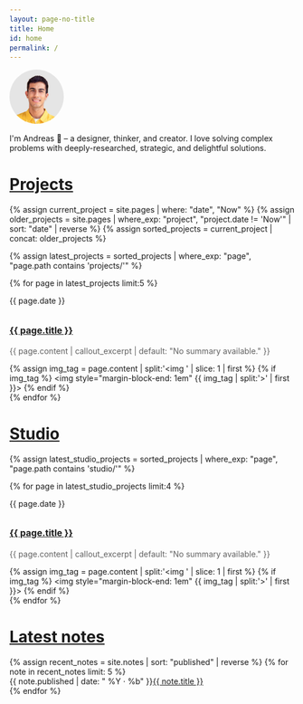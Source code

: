 ```yaml
---
layout: page-no-title
title: Home
id: home
permalink: /
---
```

<div class="">
  <flex class="align-center" style="flex-direction: row">
    <div class="label" style="">
      <a class ="element-link" href="/about" style="border-radius: 999px; height: auto; margin: 0;">
        <img class ="rotate-once" src="assets/headshot-greybackground.png" style="border-radius: 999px; max-height: clamp(64px, 12vw, 6rem); margin: 0;">
      </a>
    </div>
    <div class="callout">
      <p>
        I'm Andreas 👋 – a designer, thinker, and creator. I love solving complex problems with deeply-researched, strategic, and delightful solutions.
      </p>
    </div>
  </flex>
</div>

<h1 class="pt"><a href="/projects" class="nav-link">Projects</a></h1>
<div>
  {% assign current_project = site.pages | where: "date", "Now" %}
  {% assign older_projects = site.pages | where_exp: "project", "project.date != 'Now'" | sort: "date" | reverse %}
  {% assign sorted_projects = current_project | concat: older_projects %}
  
  {% assign latest_projects = sorted_projects | where_exp: "page", "page.path contains 'projects/'" %}

  {% for page in latest_projects limit:5 %}
    <div class="bb">
      <flex class="align-baseline stack-mobile">
        <div class="label muted">
          <p>{{ page.date }}</p>
        </div>
        <div>
          <h2 style =""><a class="internal-link" href="{{ site.baseurl }}{{ page.url }}" style="font-size: 1rem">{{ page.title }}</a></h2>
          <p style="margin-top: 0rem; color: #606060">
            {{ page.content | callout_excerpt | default: "No summary available." }}
          </p>
          {% assign img_tag = page.content | split:'<img ' | slice: 1 | first %}
            {% if img_tag %}
              <img style="margin-block-end: 1em" {{ img_tag | split:'>' | first }}>
            {% endif %}
        </div>
      </flex>
    </div>
  {% endfor %}
</div>

<h1 class="pt"><a href="/studio" class="nav-link">Studio</a></h1>
<div>
  {% assign latest_studio_projects = sorted_projects | where_exp: "page", "page.path contains 'studio/'" %}

  {% for page in latest_studio_projects limit:4 %}
    <div class="bb">
      <flex class="align-baseline stack-mobile">
        <div class="label muted">
          <p>{{ page.date }}</p>
        </div>
        <div class="">
          <h2 style =""><a class="internal-link" href="{{ site.baseurl }}{{ page.url }}" style="font-size: 1rem">{{ page.title }}</a></h2>
          <p style="margin-top: 0rem; color: #606060">
            {{ page.content | callout_excerpt | default: "No summary available." }}
          </p>
          {% assign img_tag = page.content | split:'<img ' | slice: 1 | first %}
            {% if img_tag %}
              <img style="margin-block-end: 1em" {{ img_tag | split:'>' | first }}>
            {% endif %}
        </div>
      </flex>
    </div>
  {% endfor %}
</div>


<h1 class="pt"><a href="/notes" class="nav-link">Latest notes</a></h1>
<div class="">
  <ul style="list-style-type: none; padding-left: 0em; margin-bottom: 1.5em">
    {% assign recent_notes = site.notes | sort: "published" | reverse %}
    {% for note in recent_notes limit: 5 %}
      <li>
        <span style="display: inline-block" class ="label muted">{{ note.published | date: " %Y · %b" }}</span><a class="internal-link" href="{{ site.baseurl }}{{ note.url }}">{{ note.title }}</a>
      </li>
    {% endfor %}
  </ul>
</div>

